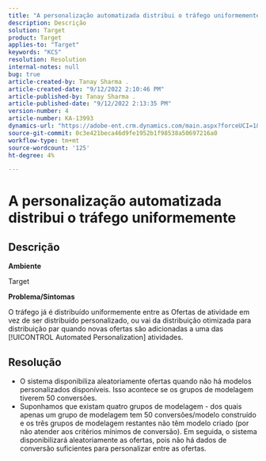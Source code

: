 ```yaml
---
title: "A personalização automatizada distribui o tráfego uniformemente"
description: Descrição
solution: Target
product: Target
applies-to: "Target"
keywords: "KCS"
resolution: Resolution
internal-notes: null
bug: true
article-created-by: Tanay Sharma .
article-created-date: "9/12/2022 2:10:46 PM"
article-published-by: Tanay Sharma .
article-published-date: "9/12/2022 2:13:35 PM"
version-number: 4
article-number: KA-13993
dynamics-url: "https://adobe-ent.crm.dynamics.com/main.aspx?forceUCI=1&pagetype=entityrecord&etn=knowledgearticle&id=e6ab04b1-a432-ed11-9db1-002248086735"
source-git-commit: 0c3e421beca46d9fe1952b1f98538a50697216a0
workflow-type: tm+mt
source-wordcount: '125'
ht-degree: 4%

---
```


# A personalização automatizada distribui o tráfego uniformemente

## Descrição


<b>Ambiente</b>

Target



<b>Problema/Sintomas</b>

O tráfego já é distribuído uniformemente entre as Ofertas de atividade em vez de ser distribuído personalizado, ou vai da distribuição otimizada para distribuição par quando novas ofertas são adicionadas a uma das [!UICONTROL Automated Personalization] atividades.


## Resolução


- O sistema disponibiliza aleatoriamente ofertas quando não há modelos personalizados disponíveis. Isso acontece se os grupos de modelagem tiverem 50 conversões.
- Suponhamos que existam quatro grupos de modelagem - dos quais apenas um grupo de modelagem tem 50 conversões/modelo construído e os três grupos de modelagem restantes não têm modelo criado (por não atender aos critérios mínimos de conversão). Em seguida, o sistema disponibilizará aleatoriamente as ofertas, pois não há dados de conversão suficientes para personalizar entre as ofertas.

